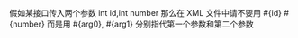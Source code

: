 假如某接口传入两个参数 int id,int number
那么在 XML 文件中请不要用 #{id}  #{number}
而是用 #{arg0}, #{arg1} 分别指代第一个参数和第二个参数

